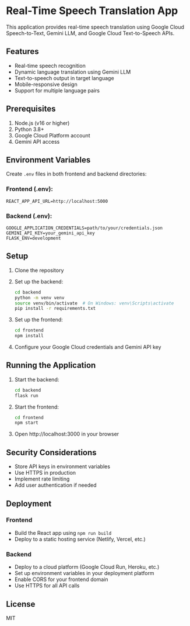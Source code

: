 # Real-Time Speech Translation App

This application provides real-time speech translation using Google Cloud Speech-to-Text, Gemini LLM, and Google Cloud Text-to-Speech APIs.

## Features

- Real-time speech recognition
- Dynamic language translation using Gemini LLM
- Text-to-speech output in target language
- Mobile-responsive design
- Support for multiple language pairs

## Prerequisites

1. Node.js (v16 or higher)
2. Python 3.8+
3. Google Cloud Platform account
4. Gemini API access

## Environment Variables

Create `.env` files in both frontend and backend directories:

### Frontend (.env):
```
REACT_APP_API_URL=http://localhost:5000
```

### Backend (.env):
```
GOOGLE_APPLICATION_CREDENTIALS=path/to/your/credentials.json
GEMINI_API_KEY=your_gemini_api_key
FLASK_ENV=development
```

## Setup

1. Clone the repository
2. Set up the backend:
   ```bash
   cd backend
   python -m venv venv
   source venv/bin/activate  # On Windows: venv\Scripts\activate
   pip install -r requirements.txt
   ```

3. Set up the frontend:
   ```bash
   cd frontend
   npm install
   ```

4. Configure your Google Cloud credentials and Gemini API key

## Running the Application

1. Start the backend:
   ```bash
   cd backend
   flask run
   ```

2. Start the frontend:
   ```bash
   cd frontend
   npm start
   ```

3. Open http://localhost:3000 in your browser

## Security Considerations

- Store API keys in environment variables
- Use HTTPS in production
- Implement rate limiting
- Add user authentication if needed

## Deployment

### Frontend
- Build the React app using `npm run build`
- Deploy to a static hosting service (Netlify, Vercel, etc.)

### Backend
- Deploy to a cloud platform (Google Cloud Run, Heroku, etc.)
- Set up environment variables in your deployment platform
- Enable CORS for your frontend domain
- Use HTTPS for all API calls

## License

MIT 